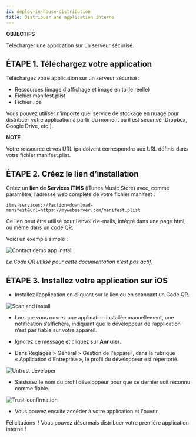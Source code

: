```yaml
---
id: deploy-in-house-distribution
title: Distribuer une application interne
---
```


<div class = "objectives"> 

**OBJECTIFS**

Télécharger une application sur un serveur sécurisé.</div> 

## ÉTAPE 1. Téléchargez votre application

Téléchargez votre application sur un serveur sécurisé :

* Ressources (image d'affichage et image en taille réelle)
* Fichier manifest.plist
* Fichier .ipa

Vous pouvez utiliser n’importe quel service de stockage en nuage pour distribuer votre application à partir du moment où il est sécurisé (Dropbox, Google Drive, etc.).<div class = "tips"> 

**NOTE**

Votre ressource et vos URL ipa doivent correspondre aux URL définis dans votre fichier manifest.plist.</div> 

## ÉTAPE 2. Créez le lien d’installation

Créez un **lien de Services ITMS** (iTunes Music Store) avec, comme paramètre, l’adresse web complète de votre fichier manifest :

    itms-services://?action=download-manifest&url=https://mywebserver.com/manifest.plist
    
    

Ce lien peut être utilisé pour l’envoi d’e-mails, intégré dans une page html, ou même dans un code QR.

Voici un exemple simple :

![Contact demo app install](assets/en/deploy-in-house/Contact-demo-app-install.png)

*Le Code QR utilisé pour cette documentation n’est pas actif.*

## ÉTAPE 3. Installez votre application sur iOS

* Installez l’application en cliquant sur le lien ou en scannant un Code QR.

![Scan and install](assets/en/deploy-in-house/Scan-and-install.png)

* Lorsque vous ouvrez une application installée manuellement, une notification s’affichera, indiquant que le développeur de l’application n’est pas fiable sur votre appareil.

* Ignorez ce message et cliquez sur **Annuler**.

* Dans Réglages > Général > Gestion de l'appareil, dans la rubrique « Application d'Entreprise », le profil du développeur est répertorié.

![Untrust developer](assets/en/deploy-in-house/Untrust-developer.png)

* Saisissez le nom du profil développeur pour que ce dernier soit reconnu comme fiable.

![Trust-confirmation](assets/en/deploy-in-house/Trust-confirmation.png)

* Vous pouvez ensuite accéder à votre application et l'ouvrir.

Félicitations  ! Vous pouvez désormais distribuer votre première application interne !